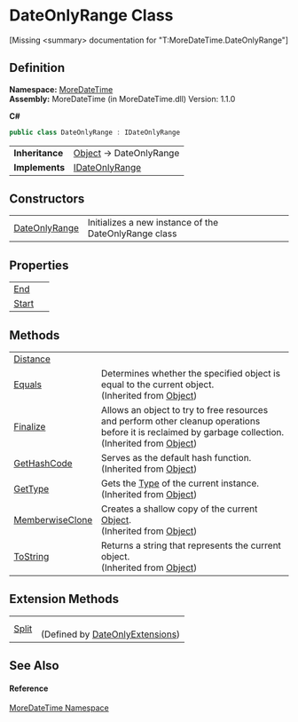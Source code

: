 # DateOnlyRange Class


\[Missing &lt;summary&gt; documentation for "T:MoreDateTime.DateOnlyRange"\]



## Definition
**Namespace:** <a href="a0cf3e49-c538-3a00-719c-0d43250a2ae2">MoreDateTime</a>  
**Assembly:** MoreDateTime (in MoreDateTime.dll) Version: 1.1.0

**C#**
``` C#
public class DateOnlyRange : IDateOnlyRange
```

<table><tr><td><strong>Inheritance</strong></td><td><a href="https://learn.microsoft.com/dotnet/api/system.object" target="_blank" rel="noopener noreferrer">Object</a>  →  DateOnlyRange</td></tr>
<tr><td><strong>Implements</strong></td><td><a href="294ebf7e-5150-52f6-a169-0991709a1119">IDateOnlyRange</a></td></tr>
</table>



## Constructors
<table>
<tr>
<td><a href="294add2d-9a51-0541-cdee-d0b32b0aaf9b">DateOnlyRange</a></td>
<td>Initializes a new instance of the DateOnlyRange class</td></tr>
</table>

## Properties
<table>
<tr>
<td><a href="a4f19fb8-6a7a-6bb5-f985-b4eca30656dc">End</a></td>
<td> </td></tr>
<tr>
<td><a href="cd545cdc-590a-9db5-7385-ae2540245839">Start</a></td>
<td> </td></tr>
</table>

## Methods
<table>
<tr>
<td><a href="d97abbf8-23b5-9bee-ac6d-68633d7438be">Distance</a></td>
<td> </td></tr>
<tr>
<td><a href="https://learn.microsoft.com/dotnet/api/system.object.equals#system-object-equals(system-object)" target="_blank" rel="noopener noreferrer">Equals</a></td>
<td>Determines whether the specified object is equal to the current object.<br />(Inherited from <a href="https://learn.microsoft.com/dotnet/api/system.object" target="_blank" rel="noopener noreferrer">Object</a>)</td></tr>
<tr>
<td><a href="https://learn.microsoft.com/dotnet/api/system.object.finalize#system-object-finalize" target="_blank" rel="noopener noreferrer">Finalize</a></td>
<td>Allows an object to try to free resources and perform other cleanup operations before it is reclaimed by garbage collection.<br />(Inherited from <a href="https://learn.microsoft.com/dotnet/api/system.object" target="_blank" rel="noopener noreferrer">Object</a>)</td></tr>
<tr>
<td><a href="https://learn.microsoft.com/dotnet/api/system.object.gethashcode#system-object-gethashcode" target="_blank" rel="noopener noreferrer">GetHashCode</a></td>
<td>Serves as the default hash function.<br />(Inherited from <a href="https://learn.microsoft.com/dotnet/api/system.object" target="_blank" rel="noopener noreferrer">Object</a>)</td></tr>
<tr>
<td><a href="https://learn.microsoft.com/dotnet/api/system.object.gettype#system-object-gettype" target="_blank" rel="noopener noreferrer">GetType</a></td>
<td>Gets the <a href="https://learn.microsoft.com/dotnet/api/system.type" target="_blank" rel="noopener noreferrer">Type</a> of the current instance.<br />(Inherited from <a href="https://learn.microsoft.com/dotnet/api/system.object" target="_blank" rel="noopener noreferrer">Object</a>)</td></tr>
<tr>
<td><a href="https://learn.microsoft.com/dotnet/api/system.object.memberwiseclone#system-object-memberwiseclone" target="_blank" rel="noopener noreferrer">MemberwiseClone</a></td>
<td>Creates a shallow copy of the current <a href="https://learn.microsoft.com/dotnet/api/system.object" target="_blank" rel="noopener noreferrer">Object</a>.<br />(Inherited from <a href="https://learn.microsoft.com/dotnet/api/system.object" target="_blank" rel="noopener noreferrer">Object</a>)</td></tr>
<tr>
<td><a href="https://learn.microsoft.com/dotnet/api/system.object.tostring#system-object-tostring" target="_blank" rel="noopener noreferrer">ToString</a></td>
<td>Returns a string that represents the current object.<br />(Inherited from <a href="https://learn.microsoft.com/dotnet/api/system.object" target="_blank" rel="noopener noreferrer">Object</a>)</td></tr>
</table>

## Extension Methods
<table>
<tr>
<td><a href="d508ed01-bcb5-d646-7eec-7a36b873f4f9">Split</a></td>
<td><br />(Defined by <a href="e6a725f0-b940-6a2e-d587-b2ba979ba75d">DateOnlyExtensions</a>)</td></tr>
</table>

## See Also


#### Reference
<a href="a0cf3e49-c538-3a00-719c-0d43250a2ae2">MoreDateTime Namespace</a>  
